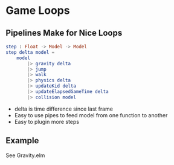 # Game Loops

## Pipelines Make for Nice Loops

```elm
step : Float -> Model -> Model
step delta model =
    model
        |> gravity delta
        |> jump
        |> walk
        |> physics delta
        |> updateKid delta
        |> updateElapsedGameTime delta
        |> collision model
```

- delta is time difference since last frame
- Easy to use pipes to feed model from one function to another
- Easy to plugin more steps

## Example

See Gravity.elm
